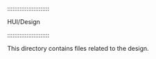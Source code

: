::::::::::::::::::::::::

  HUI/Design

::::::::::::::::::::::::

This directory contains files related to the design.
